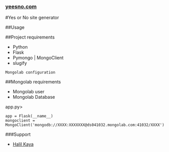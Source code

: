 ### [yeesno.com](http://yeesno.com)
#Yes or No site generator

##Usage

##Project requirements
- Python
- Flask
- Pymongo | MongoClient
- slugify
```
Mongolab configuration
```
##Mongolab requirements
- Mongolab user
- Mongolab Database

app.py>

```
app = Flask(__name__)
mongoclient = MongoClient('mongodb://XXXX:XXXXXXX@ds041032.mongolab.com:41032/XXXX')
```
###Support
- [Halil Kaya](http://github.com/halilkaya)
